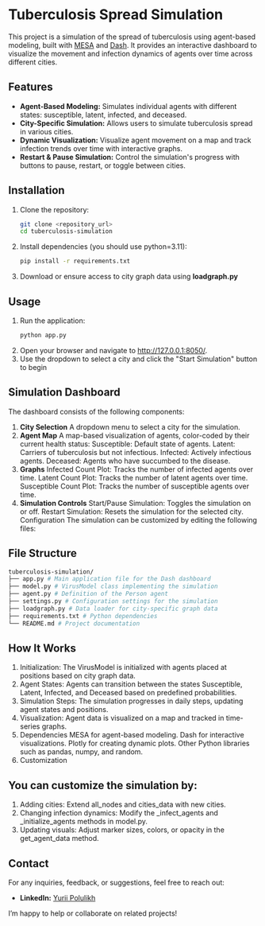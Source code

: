 # Tuberculosis Spread Simulation

This project is a simulation of the spread of tuberculosis using agent-based modeling, built
with [MESA](https://mesa.readthedocs.io/en/stable/) and [Dash](https://dash.plotly.com/). It provides an interactive
dashboard to visualize the movement and infection dynamics of agents over time across different cities.

## Features

- **Agent-Based Modeling:** Simulates individual agents with different states: susceptible, latent, infected, and
  deceased.
- **City-Specific Simulation:** Allows users to simulate tuberculosis spread in various cities.
- **Dynamic Visualization:** Visualize agent movement on a map and track infection trends over time with interactive
  graphs.
- **Restart & Pause Simulation:** Control the simulation's progress with buttons to pause, restart, or toggle between
  cities.

## Installation

1. Clone the repository:
   ```bash
   git clone <repository_url>
   cd tuberculosis-simulation
2. Install dependencies (you should use python=3.11):
    ```bash
    pip install -r requirements.txt
3. Download or ensure access to city graph data using **loadgraph.py**

## Usage

1. Run the application:
    ```bash
    python app.py
2. Open your browser and navigate to http://127.0.0.1:8050/.
3. Use the dropdown to select a city and click the "Start Simulation" button to begin

## Simulation Dashboard

The dashboard consists of the following components:

1. **City Selection**
   A dropdown menu to select a city for the simulation.
2. **Agent Map**
   A map-based visualization of agents, color-coded by their current health status:
   Susceptible: Default state of agents.
   Latent: Carriers of tuberculosis but not infectious.
   Infected: Actively infectious agents.
   Deceased: Agents who have succumbed to the disease.
3. **Graphs**
   Infected Count Plot: Tracks the number of infected agents over time.
   Latent Count Plot: Tracks the number of latent agents over time.
   Susceptible Count Plot: Tracks the number of susceptible agents over time.
4. **Simulation Controls**
   Start/Pause Simulation: Toggles the simulation on or off.
   Restart Simulation: Resets the simulation for the selected city.
   Configuration
   The simulation can be customized by editing the following files:

## File Structure

   ```bash
   tuberculosis-simulation/
   ├── app.py # Main application file for the Dash dashboard
   ├── model.py # VirusModel class implementing the simulation
   ├── agent.py # Definition of the Person agent
   ├── settings.py # Configuration settings for the simulation
   ├── loadgraph.py # Data loader for city-specific graph data
   ├── requirements.txt # Python dependencies
   └── README.md # Project documentation
   ```

## How It Works
1. Initialization:
The VirusModel is initialized with agents placed at positions based on city graph data.
2. Agent States:
Agents can transition between the states Susceptible, Latent, Infected, and Deceased based on predefined probabilities.
3. Simulation Steps:
The simulation progresses in daily steps, updating agent states and positions.
4. Visualization:
Agent data is visualized on a map and tracked in time-series graphs.
5. Dependencies
MESA for agent-based modeling.
Dash for interactive visualizations.
Plotly for creating dynamic plots.
Other Python libraries such as pandas, numpy, and random.
6. Customization

## You can customize the simulation by:

1. Adding cities: Extend all_nodes and cities_data with new cities.
2. Changing infection dynamics: Modify the _infect_agents and _initialize_agents methods in model.py.
3. Updating visuals: Adjust marker sizes, colors, or opacity in the get_agent_data method.

## Contact

For any inquiries, feedback, or suggestions, feel free to reach out:

- **LinkedIn:** [Yurii Polulikh](https://www.linkedin.com/in/yurii-polulikh/)

I’m happy to help or collaborate on related projects!